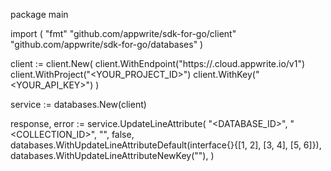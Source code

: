 package main

import (
    "fmt"
    "github.com/appwrite/sdk-for-go/client"
    "github.com/appwrite/sdk-for-go/databases"
)

client := client.New(
    client.WithEndpoint("https://<REGION>.cloud.appwrite.io/v1")
    client.WithProject("<YOUR_PROJECT_ID>")
    client.WithKey("<YOUR_API_KEY>")
)

service := databases.New(client)

response, error := service.UpdateLineAttribute(
    "<DATABASE_ID>",
    "<COLLECTION_ID>",
    "",
    false,
    databases.WithUpdateLineAttributeDefault(interface{}{[1, 2], [3, 4], [5, 6]}),
    databases.WithUpdateLineAttributeNewKey(""),
)
